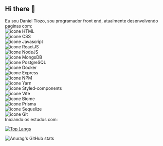 ## Hi there 👋

Eu sou Daniel Tiozo, sou programador front end, atualmente desenvolvendo paginas com:
<br><img src="https://img.shields.io/badge/HTML5-E34F26?style=for-the-badge&logo=html5&logoColor=white" alt="icone HTML"/>
<br><img src="https://img.shields.io/badge/CSS3-1572B6?style=for-the-badge&logo=css3&logoColor=white" alt="icone CSS"/> 
<br><img src="https://img.shields.io/badge/JavaScript-323330?style=for-the-badge&logo=javascript&logoColor=F7DF1E" alt="icone Javascript"/>
<br><img src="https://img.shields.io/badge/React-20232A?style=for-the-badge&logo=react&logoColor=61DAFB" alt="icone ReactJS"/>
<br><img src="https://img.shields.io/badge/Node%20js-339933?style=for-the-badge&logo=nodedotjs&logoColor=white" alt="icone NodeJS"/>
<br><img src="https://img.shields.io/badge/MongoDB-4EA94B?style=for-the-badge&logo=mongodb&logoColor=white" alt="icone MongoDB"/>
<br><img src="https://img.shields.io/badge/PostgreSQL-316192?style=for-the-badge&logo=postgresql&logoColor=white" alt="icone PostgreSQL"/>
<br><img src="https://img.shields.io/badge/Docker-2CA5E0?style=for-the-badge&logo=docker&logoColor=white" alt="icone Docker"/>
<br><img src="https://img.shields.io/badge/Express%20js-000000?style=for-the-badge&logo=express&logoColor=white" alt="icone Express"/>
<br><img src="https://img.shields.io/badge/npm-CB3837?style=for-the-badge&logo=npm&logoColor=white" alt="icone NPM"/>
<br><img src="https://img.shields.io/badge/Yarn-2C8EBB?style=for-the-badge&logo=yarn&logoColor=white" alt="icone Yarn"/>
<br><img src="https://img.shields.io/badge/styled--components-DB7093?style=for-the-badge&logo=styled-components&logoColor=white" alt="icone Styled-components"/>
<br><img src="https://img.shields.io/badge/Vite-B73BFE?style=for-the-badge&logo=vite&logoColor=FFD62E" alt="icone Vite"/>
<br><img src="https://img.shields.io/badge/biome-60a5fa?style=for-the-badge&logo=biome&logoColor=white" alt="icone Biome"/>
<br><img src="https://img.shields.io/badge/Prisma-3982CE?style=for-the-badge&logo=Prisma&logoColor=white" alt="icone Prisma"/>
<br><img src="https://img.shields.io/badge/Sequelize-52B0E7?style=for-the-badge&logo=Sequelize&logoColor=white" alt="icone Sequelize"/>
<br><img src="https://img.shields.io/badge/GIT-E44C30?style=for-the-badge&logo=git&logoColor=white" alt="icone Git"/>
<br>Iniciando os estudos com:


[![Top Langs](https://github-readme-stats.vercel.app/api/top-langs/?username=danieltiozo&layout=compact)](https://github.com/anuraghazra/github-readme-stats)

![Anurag's GitHub stats](https://github-readme-stats.vercel.app/api?username=danieltiozo&show_icons=true&theme=tokyonight)
